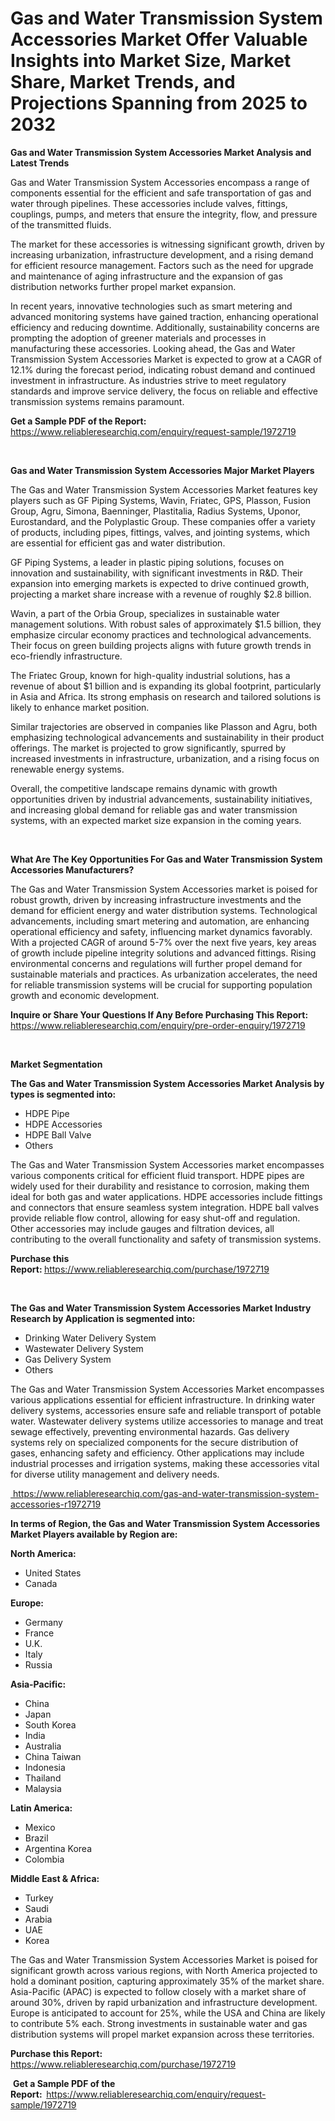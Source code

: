 <p><h1>Gas and Water Transmission System Accessories Market Offer Valuable Insights into Market Size, Market Share, Market Trends, and Projections Spanning from 2025 to 2032</h1></p><p><strong>Gas and Water Transmission System Accessories Market Analysis and Latest Trends</strong></p>
<p><p>Gas and Water Transmission System Accessories encompass a range of components essential for the efficient and safe transportation of gas and water through pipelines. These accessories include valves, fittings, couplings, pumps, and meters that ensure the integrity, flow, and pressure of the transmitted fluids. </p><p>The market for these accessories is witnessing significant growth, driven by increasing urbanization, infrastructure development, and a rising demand for efficient resource management. Factors such as the need for upgrade and maintenance of aging infrastructure and the expansion of gas distribution networks further propel market expansion. </p><p>In recent years, innovative technologies such as smart metering and advanced monitoring systems have gained traction, enhancing operational efficiency and reducing downtime. Additionally, sustainability concerns are prompting the adoption of greener materials and processes in manufacturing these accessories. Looking ahead, the Gas and Water Transmission System Accessories Market is expected to grow at a CAGR of 12.1% during the forecast period, indicating robust demand and continued investment in infrastructure. As industries strive to meet regulatory standards and improve service delivery, the focus on reliable and effective transmission systems remains paramount.</p></p>
<p><strong>Get a Sample PDF of the Report:&nbsp;</strong> <a href="https://www.reliableresearchiq.com/enquiry/request-sample/1972719?utm_campaign=3006&utm_medium=2&utm_source=Github&utm_content=ia&utm_term=12042025&utm_id=gas-and-water-transmission-system-accessories">https://www.reliableresearchiq.com/enquiry/request-sample/1972719</a></p>
<p>&nbsp;</p>
<p><strong>Gas and Water Transmission System Accessories Major Market Players</strong></p>
<p><p>The Gas and Water Transmission System Accessories Market features key players such as GF Piping Systems, Wavin, Friatec, GPS, Plasson, Fusion Group, Agru, Simona, Baenninger, Plastitalia, Radius Systems, Uponor, Eurostandard, and the Polyplastic Group. These companies offer a variety of products, including pipes, fittings, valves, and jointing systems, which are essential for efficient gas and water distribution.</p><p>GF Piping Systems, a leader in plastic piping solutions, focuses on innovation and sustainability, with significant investments in R&D. Their expansion into emerging markets is expected to drive continued growth, projecting a market share increase with a revenue of roughly $2.8 billion.</p><p>Wavin, a part of the Orbia Group, specializes in sustainable water management solutions. With robust sales of approximately $1.5 billion, they emphasize circular economy practices and technological advancements. Their focus on green building projects aligns with future growth trends in eco-friendly infrastructure.</p><p>The Friatec Group, known for high-quality industrial solutions, has a revenue of about $1 billion and is expanding its global footprint, particularly in Asia and Africa. Its strong emphasis on research and tailored solutions is likely to enhance market position.</p><p>Similar trajectories are observed in companies like Plasson and Agru, both emphasizing technological advancements and sustainability in their product offerings. The market is projected to grow significantly, spurred by increased investments in infrastructure, urbanization, and a rising focus on renewable energy systems.</p><p>Overall, the competitive landscape remains dynamic with growth opportunities driven by industrial advancements, sustainability initiatives, and increasing global demand for reliable gas and water transmission systems, with an expected market size expansion in the coming years.</p></p>
<p>&nbsp;</p>
<p><strong>What Are The Key Opportunities For Gas and Water Transmission System Accessories Manufacturers?</strong></p>
<p><p>The Gas and Water Transmission System Accessories market is poised for robust growth, driven by increasing infrastructure investments and the demand for efficient energy and water distribution systems. Technological advancements, including smart metering and automation, are enhancing operational efficiency and safety, influencing market dynamics favorably. With a projected CAGR of around 5-7% over the next five years, key areas of growth include pipeline integrity solutions and advanced fittings. Rising environmental concerns and regulations will further propel demand for sustainable materials and practices. As urbanization accelerates, the need for reliable transmission systems will be crucial for supporting population growth and economic development.</p></p>
<p><strong>Inquire or Share Your Questions If Any Before Purchasing This Report:</strong> <a href="https://www.reliableresearchiq.com/enquiry/pre-order-enquiry/1972719?utm_campaign=3006&utm_medium=2&utm_source=Github&utm_content=ia&utm_term=12042025&utm_id=gas-and-water-transmission-system-accessories">https://www.reliableresearchiq.com/enquiry/pre-order-enquiry/1972719</a></p>
<p>&nbsp;</p>
<p><strong>Market Segmentation</strong></p>
<p><strong>The Gas and Water Transmission System Accessories Market Analysis by types is segmented into:</strong></p>
<p><ul><li>HDPE Pipe</li><li>HDPE Accessories</li><li>HDPE Ball Valve</li><li>Others</li></ul></p>
<p><p>The Gas and Water Transmission System Accessories market encompasses various components critical for efficient fluid transport. HDPE pipes are widely used for their durability and resistance to corrosion, making them ideal for both gas and water applications. HDPE accessories include fittings and connectors that ensure seamless system integration. HDPE ball valves provide reliable flow control, allowing for easy shut-off and regulation. Other accessories may include gauges and filtration devices, all contributing to the overall functionality and safety of transmission systems.</p></p>
<p><strong>Purchase this Report:&nbsp;</strong><a href="https://www.reliableresearchiq.com/purchase/1972719?utm_campaign=3006&utm_medium=2&utm_source=Github&utm_content=ia&utm_term=12042025&utm_id=gas-and-water-transmission-system-accessories">https://www.reliableresearchiq.com/purchase/1972719</a></p>
<p>&nbsp;</p>
<p><strong>The Gas and Water Transmission System Accessories Market Industry Research by Application is segmented into:</strong></p>
<p><ul><li>Drinking Water Delivery System</li><li>Wastewater Delivery System</li><li>Gas Delivery System</li><li>Others</li></ul></p>
<p><p>The Gas and Water Transmission System Accessories Market encompasses various applications essential for efficient infrastructure. In drinking water delivery systems, accessories ensure safe and reliable transport of potable water. Wastewater delivery systems utilize accessories to manage and treat sewage effectively, preventing environmental hazards. Gas delivery systems rely on specialized components for the secure distribution of gases, enhancing safety and efficiency. Other applications may include industrial processes and irrigation systems, making these accessories vital for diverse utility management and delivery needs.</p></p>
<p><a href="https://www.reliableresearchiq.com/gas-and-water-transmission-system-accessories-r1972719?utm_campaign=3006&utm_medium=2&utm_source=Github&utm_content=ia&utm_term=12042025&utm_id=gas-and-water-transmission-system-accessories">&nbsp;https://www.reliableresearchiq.com/gas-and-water-transmission-system-accessories-r1972719</a></p>
<p><strong>In terms of Region, the Gas and Water Transmission System Accessories Market Players available by Region are:</strong></p>
<p>
    <p> <strong> North America: </strong>
        <ul>
            <li>United States</li>
            <li>Canada</li>
        </ul>
        </p> 
    <p> <strong> Europe: </strong>
        <ul>
            <li>Germany</li>
            <li>France</li>
            <li>U.K.</li>
            <li>Italy</li>
            <li>Russia</li>
        </ul>
        </p> 
    <p> <strong> Asia-Pacific: </strong>
        <ul>
            <li>China</li>
            <li>Japan</li>
            <li>South Korea</li>
            <li>India</li>
            <li>Australia</li>
            <li>China Taiwan</li>
            <li>Indonesia</li>
            <li>Thailand</li>
            <li>Malaysia</li>
        </ul>
        </p> 
    <p> <strong> Latin America: </strong>
        <ul>
            <li>Mexico</li>
            <li>Brazil</li>
            <li>Argentina Korea</li>
            <li>Colombia</li>
        </ul>
        </p> 
    <p> <strong> Middle East & Africa: </strong>
        <ul>
            <li>Turkey</li>
            <li>Saudi</li>
            <li>Arabia</li>
            <li>UAE</li>
            <li>Korea</li>
        </ul>
    </p>
    </p>
<p><p>The Gas and Water Transmission System Accessories Market is poised for significant growth across various regions, with North America projected to hold a dominant position, capturing approximately 35% of the market share. Asia-Pacific (APAC) is expected to follow closely with a market share of around 30%, driven by rapid urbanization and infrastructure development. Europe is anticipated to account for 25%, while the USA and China are likely to contribute 5% each. Strong investments in sustainable water and gas distribution systems will propel market expansion across these territories.</p></p>
<p><strong>Purchase this Report: </strong><a href="https://www.reliableresearchiq.com/purchase/1972719?utm_campaign=3006&utm_medium=2&utm_source=Github&utm_content=ia&utm_term=12042025&utm_id=gas-and-water-transmission-system-accessories">https://www.reliableresearchiq.com/purchase/1972719</a></p>
<p>&nbsp;<strong>Get a Sample PDF of the Report:&nbsp;&nbsp;</strong><a href="https://www.reliableresearchiq.com/enquiry/request-sample/1972719?utm_campaign=3006&utm_medium=2&utm_source=Github&utm_content=ia&utm_term=12042025&utm_id=gas-and-water-transmission-system-accessories">https://www.reliableresearchiq.com/enquiry/request-sample/1972719</a></p>
<p><strong></strong></p>
<p><p></p><p></p><p></p></p>